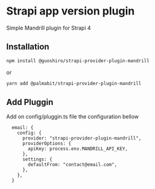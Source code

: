 # Strapi app version plugin

Simple Mandrill plugin for Strapi 4 

## Installation

```sh
npm install @guoshiro/strapi-provider-plugin-mandrill
```

or

```sh
yarn add @palmabit/strapi-provider-plugin-mandrill
```


## Add Pluggin

Add on config/pluggin.ts file the configuration bellow

```
  email: {
    config: {
      provider: "strapi-provider-plugin-mandrill",
      providerOptions: {
        apiKey: process.env.MANDRILL_API_KEY,
      },
      settings: {
        defaultFrom: "contact@email.com",
      },
    },
  }
```